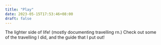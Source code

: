 ```yaml
---
title: "Play"
date: 2023-05-15T17:53:46+08:00
draft: false
---
```


The lighter side of life! (mostly documenting travelling rn.) Check out some of the travelling I did, and the guide that I put out!


